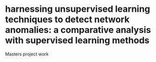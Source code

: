 # harnessing unsupervised learning techniques to detect network anomalies: a comparative analysis with supervised learning methods
 Masters project work
